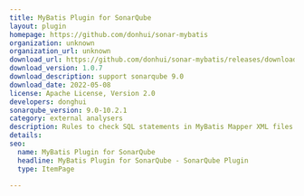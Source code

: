 ```yaml
---
title: MyBatis Plugin for SonarQube
layout: plugin
homepage: https://github.com/donhui/sonar-mybatis
organization: unknown
organization_url: unknown
download_url: https://github.com/donhui/sonar-mybatis/releases/download/1.0.7/sonar-mybatis-plugin-1.0.7.jar
download_version: 1.0.7
download_description: support sonarqube 9.0
download_date: 2022-05-08
license: Apache License, Version 2.0
developers: donghui
sonarqube_version: 9.0-10.2.1
category: external analysers
description: Rules to check SQL statements in MyBatis Mapper XML files.
details: 
seo:
  name: MyBatis Plugin for SonarQube
  headline: MyBatis Plugin for SonarQube - SonarQube Plugin
  type: ItemPage

---
```

